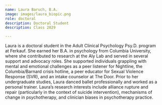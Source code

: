 ```yaml
---
name: Laura Baruch, B.A.
image: images/laura_biopic.png
role: doctoral
description: Doctoral Student
description: Class 2029

---
```


Laura is a doctoral student in the Adult Clinical Psychology Psy.D. program at Ferkauf. She earned her B.A. in psychology from Columbia University, where she contributed to research at the Aly Lab and served in several support and advocacy roles. She supported individuals grappling with mental and emotional challenges as a peer listener for Nightline, the Columbia/Barnard crisis hotline, a peer educator for Sexual Violence Response (SVR), and an intake counselor at The Door. Prior to her undergraduate studies, Laura danced ballet professionally and worked as a personal trainer. Laura’s research interests include alliance rupture and repair (particularly in the context of suicide intervention), mechanisms of change in psychotherapy, and clinician biases in psychotherapy practice.